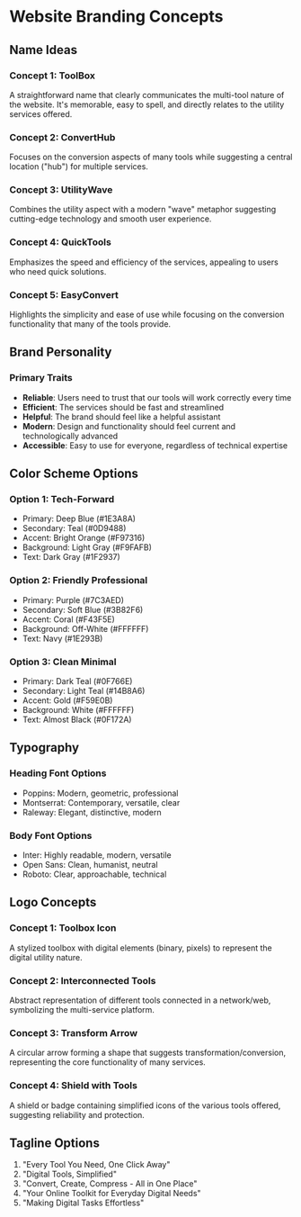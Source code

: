 # Website Branding Concepts

## Name Ideas

### Concept 1: ToolBox
A straightforward name that clearly communicates the multi-tool nature of the website. It's memorable, easy to spell, and directly relates to the utility services offered.

### Concept 2: ConvertHub
Focuses on the conversion aspects of many tools while suggesting a central location ("hub") for multiple services.

### Concept 3: UtilityWave
Combines the utility aspect with a modern "wave" metaphor suggesting cutting-edge technology and smooth user experience.

### Concept 4: QuickTools
Emphasizes the speed and efficiency of the services, appealing to users who need quick solutions.

### Concept 5: EasyConvert
Highlights the simplicity and ease of use while focusing on the conversion functionality that many of the tools provide.

## Brand Personality

### Primary Traits
- **Reliable**: Users need to trust that our tools will work correctly every time
- **Efficient**: The services should be fast and streamlined
- **Helpful**: The brand should feel like a helpful assistant
- **Modern**: Design and functionality should feel current and technologically advanced
- **Accessible**: Easy to use for everyone, regardless of technical expertise

## Color Scheme Options

### Option 1: Tech-Forward
- Primary: Deep Blue (#1E3A8A)
- Secondary: Teal (#0D9488)
- Accent: Bright Orange (#F97316)
- Background: Light Gray (#F9FAFB)
- Text: Dark Gray (#1F2937)

### Option 2: Friendly Professional
- Primary: Purple (#7C3AED)
- Secondary: Soft Blue (#3B82F6)
- Accent: Coral (#F43F5E)
- Background: Off-White (#FFFFFF)
- Text: Navy (#1E293B)

### Option 3: Clean Minimal
- Primary: Dark Teal (#0F766E)
- Secondary: Light Teal (#14B8A6)
- Accent: Gold (#F59E0B)
- Background: White (#FFFFFF)
- Text: Almost Black (#0F172A)

## Typography

### Heading Font Options
- Poppins: Modern, geometric, professional
- Montserrat: Contemporary, versatile, clear
- Raleway: Elegant, distinctive, modern

### Body Font Options
- Inter: Highly readable, modern, versatile
- Open Sans: Clean, humanist, neutral
- Roboto: Clear, approachable, technical

## Logo Concepts

### Concept 1: Toolbox Icon
A stylized toolbox with digital elements (binary, pixels) to represent the digital utility nature.

### Concept 2: Interconnected Tools
Abstract representation of different tools connected in a network/web, symbolizing the multi-service platform.

### Concept 3: Transform Arrow
A circular arrow forming a shape that suggests transformation/conversion, representing the core functionality of many services.

### Concept 4: Shield with Tools
A shield or badge containing simplified icons of the various tools offered, suggesting reliability and protection.

## Tagline Options

1. "Every Tool You Need, One Click Away"
2. "Digital Tools, Simplified"
3. "Convert, Create, Compress - All in One Place"
4. "Your Online Toolkit for Everyday Digital Needs"
5. "Making Digital Tasks Effortless"
